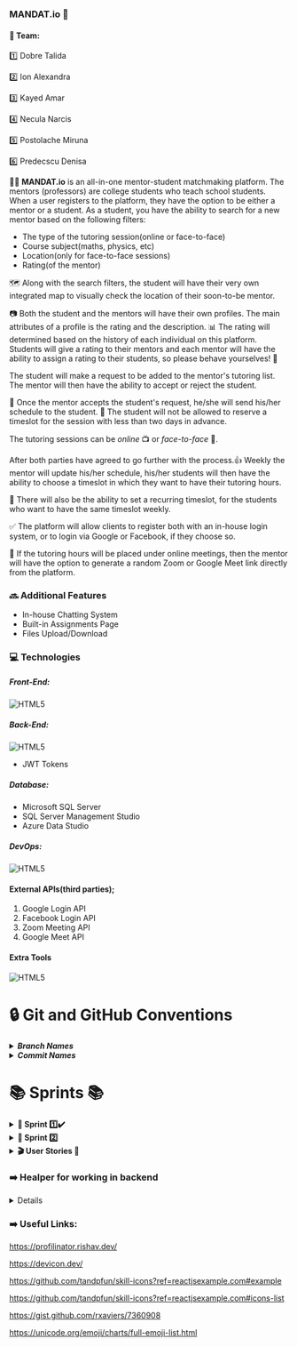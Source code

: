 ### MANDAT.io 🚀

#### 🏢 Team:

1️⃣ Dobre Talida

2️⃣ Ion Alexandra

3️⃣ Kayed Amar

4️⃣ Necula Narcis

5️⃣ Postolache Miruna

6️⃣ Predecscu Denisa

👨‍💻 **MANDAT.io** is an all-in-one mentor-student matchmaking platform.
The mentors (professors) are college students who teach school students.
When a user registers to the platform, they have the option to be either a mentor or a student.
As a student, you have the ability to search for a new mentor based on the following filters:

-   The type of the tutoring session(online or face-to-face)
-   Course subject(maths, physics, etc)
-   Location(only for face-to-face sessions)
-   Rating(of the mentor)

🗺️ Along with the search filters, the student will have their very own integrated map to visually check the location of their soon-to-be mentor.

📷 Both the student and the mentors will have their own profiles. The main attributes of a profile is the rating and the description.
📊 The rating will determined based on the history of each individual on this platform.
Students will give a rating to their mentors and each mentor will have the ability to assign a rating to their students, so please behave yourselves! 🚨

The student will make a request to be added to the mentor's tutoring list.
The mentor will then have the ability to accept or reject the student.

📅 Once the mentor accepts the student's request, he/she will send his/her schedule to the student.
🚫 The student will not be allowed to reserve a timeslot for the session with less than two days in advance.

The tutoring sessions can be _online_ 📺 or _face-to-face_ 👬.

After both parties have agreed to go further with the process.👍
Weekly the mentor will update his/her schedule, his/her students will then have the ability to choose a timeslot in which they want to have their tutoring hours.

🔁 There will also be the ability to set a recurring timeslot, for the students who want to have the same timeslot weekly.

✅ The platform will allow clients to register both with an in-house login system, or to login via Google or Facebook, if they choose so.

📶 If the tutoring hours will be placed under online meetings, then the mentor will have the option to generate a random Zoom or Google Meet link directly from the platform.

### 🔜 Additional Features

-   In-house Chatting System
-   Built-in Assignments Page
-   Files Upload/Download

### 💻 Technologies

##### _Front-End:_

![HTML5](https://skillicons.dev/icons?i=html,css,bootstrap,typescript,angular,figma)

##### _Back-End:_

![HTML5](https://skillicons.dev/icons?i=net,cs,bash)

-   JWT Tokens

##### _Database:_

-   Microsoft SQL Server
-   SQL Server Management Studio
-   Azure Data Studio

##### _DevOps:_

![HTML5](https://skillicons.dev/icons?i=azure,docker,kubernetes)

#### External APIs(third parties);

1. Google Login API
2. Facebook Login API
3. Zoom Meeting API
4. Google Meet API

#### Extra Tools

![HTML5](https://skillicons.dev/icons?i=git,github,discord,md,nodejs,stackoverflow,vscode)

# 🔒 Git and GitHub Conventions

<details>
<summary><i><b>Branch Names</b></i></summary>

---

> `type/summary`

Branch names should be all lower case and contain only "/" and "-" as a special characters.
Spaces between words should be replaced by the character "-".

##### ✔️ type:

-   feature
-   fix
-   patch
-   remove

##### 📜 summary:

Always must be in present tense.
Describes the changes made.

#### Branch Examples:

> `feature/add-dropdown-bullets`
>
> `fix/get-account-info-endpoint`
>
> `patch/refactor-method-names`
>
> `remove/unused-queries`

---

</details>



<details>
<summary><i><b>Commit Names</b></i></summary>

---

> type(project): summary

Commit names should be all lower case and contain only ":", "(", ")" as special characters.

##### ✔️ type:

-   feature
-   fix
-   patch
-   refactor
-   remove

##### 🏭 project:

-   fe -> Front-End
-   be -> Back-End
-   db -> Database
-   do -> DevOps

##### 📜 summary:

Always must be in **present tense**.
Describes the changes made.
Each word is separated by a single space character.
After the ":", put a space please. :)

#### Commit Examples:

> `feature(fe): add dropdown bullets`
>
> `fix(be): get account info endpoint`
>
> `patch(be): reduce method queries`
>
> `refactor(fe/be): variable names`
>
> `remove(db): unused rows`

---

</details>



# 📚 Sprints 📚

<details>

<summary><b> 📗 Sprint 1️⃣✔️ </b></summary>

![Backlog1](/readme-images/sprint_1.PNG)

 > Login & Register
 
  * <i><b>Login</b></i> : Should be composed of two fields (email and password) and Login button acompanied by "Login with Facebook" and/or "Login with Google" button fir different login options.
  * <i><b>Register</b></i> : Will be a page to start your account and begin adding information to help our algorithm find the best match for you to learn and better yourself. Here you'll have to input relevant information like: name, address (for convenient pairing with a mentor or students), and an email wich will require a new password to secure your account. You will also choose if you want to register as a mentor or as a student.
  
  Information about courses and what subjects are you interested in teaching/learning will be at a later step, when completing the profile.

 > Integrated services
 
  * <i><b>Login with Facebook</b></i> : Facebook Login allows visitors to use their Facebook profile to log into your website instead of creating a unique sign-in. Then, when a visitor uses Facebook to log in, they also grant you access to specific pieces of information. 
 
     That information may include their:

      *  Email
      *  Public profile
      *  Likes and interests
      *  Friends

    This information can be usefull to see what your fielnds are studying and can help you get toghether and combine classes and help each other with homework.
 
 * <i><b>Login with Google</b></i> : For a simplified and secure way to connect to yourt account and transfer the required data with speed and ease.
 
 * <i><b>Maps from Google</b></i> : Integration of Google Maps will help our interface be user friendly and interactive while having all the amazing features of the powerfull API. It will help you pick your location and range in which you are available to go to for phisical tutoring sessions, and help our algorithm to pair ou with the best tutor closest to your desired location.
---

</details>

<details>
<summary><b> 📗 Sprint 2️⃣ </b></summary>

![Backlog1](/readme-images/sprint_2.PNG)

</details>

<details>
<summary><b> 🎬 User Stories 📰 </b></summary>

***Discussed in Weekly Meeting on 11.09.2022 08:45PM***

**As Admin:**
- I can manage/delete any account so that I can enforce appropriate measures if needed

**As a unregistered user/someone without an account:**
- I want to search the website/endpoints that are public/don't have authorization so that I can check out the website without having to register
- I want to be able to register so that I can have my own personal account

**As a registered user(mentor or student):**
- I want to be able to login so that I can navigate on my own personal account
- I want to to have the ability to check the details of my profile so that I can view my personal info
- I want to manage my account(update details/delete account) so that I can leave my details up-to-date
- I can leave a review/rating score on the person I worked with(mentor for student/student for mentor) so that I can acknowledge my experience with them/help others get some feedback on that person

**As a student:**
- I want to search for mentors both for online sessions and physical session so that I can find a mentor
- I want to see every mentor's location on the map(in case of physical sessions) so that I can better estimate my route
- I want to sort mentors based on filters such as location/distance, rating, subject, price so that I can make a better decision on which mentor to pick
- I want to see a mentor's phone number so that I can call him/her and schedule a timeslot for the future sessions

**As a mentor:**
- I want to be able to accept/reject student requests so that I can be more selective with the students I work with
- I can view all my accepted students/the students I tutor so that I can have an overview on them
- I can post announcements with subjects I can teach so that I attract more students 
- I can generate a Google Meet/Zoom link so that it would be easier to have online tutoring sessions
    
---
</details>

### ➡️ Healper for working in backend
<details>
[HelperBackend.docx](https://github.com/inginerie-software-22-23/proiect-inginerie-software-mandat/files/10257937/HelperBackend.docx)

</details>

### ➡️ Useful Links:

https://profilinator.rishav.dev/

https://devicon.dev/

https://github.com/tandpfun/skill-icons?ref=reactjsexample.com#example

https://github.com/tandpfun/skill-icons?ref=reactjsexample.com#icons-list

https://gist.github.com/rxaviers/7360908

https://unicode.org/emoji/charts/full-emoji-list.html
